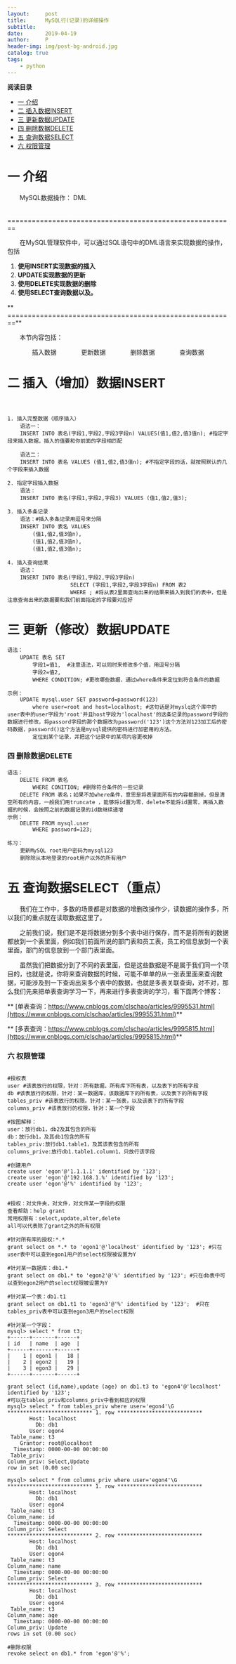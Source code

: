 ```yaml
---
layout:     post
title:      MySQL行(记录)的详细操作
subtitle:   
date:       2019-04-19
author:     P
header-img: img/post-bg-android.jpg
catalog: true
tags:
    - python
---
```

**阅读目录**

- [一 介绍](#_label1)
- [二 插入数据INSERT](#_label2)
- [三 更新数据UPDATE](#_label3)
- [四 删除数据DELETE](#_label4)
- [五 查询数据SELECT](#_label5)
- [六 权限管理](#_label6)

# 一 介绍

　　MySQL数据操作： DML

　　========================================================

　　在MySQL管理软件中，可以通过SQL语句中的DML语言来实现数据的操作，包括

1. **使用INSERT实现数据的插入**
1. **UPDATE实现数据的更新**
1. **使用DELETE实现数据的删除**
1. **使用SELECT查询数据以及。**

**　　========================================================**

　　本节内容包括：

　　　　插入数据　　　　更新数据　　　　删除数据　　　　查询数据

# 二 插入（增加）数据INSERT

　　　　

```
1. 插入完整数据（顺序插入）
    语法一：
    INSERT INTO 表名(字段1,字段2,字段3字段n) VALUES(值1,值2,值3值n); #指定字段来插入数据，插入的值要和你前面的字段相匹配

    语法二：
    INSERT INTO 表名 VALUES (值1,值2,值3值n); #不指定字段的话，就按照默认的几个字段来插入数据

2. 指定字段插入数据
    语法：
    INSERT INTO 表名(字段1,字段2,字段3) VALUES (值1,值2,值3);

3. 插入多条记录
    语法：#插入多条记录用逗号来分隔
    INSERT INTO 表名 VALUES
        (值1,值2,值3值n),
        (值1,值2,值3值n),
        (值1,值2,值3值n);
        
4. 插入查询结果
    语法：
    INSERT INTO 表名(字段1,字段2,字段3字段n) 
                    SELECT (字段1,字段2,字段3字段n) FROM 表2
                    WHERE ; #将从表2里面查询出来的结果来插入到我们的表中，但是注意查询出来的数据要和我们前面指定的字段要对应好
```

# 三 更新（修改）数据UPDATE

```
语法：
    UPDATE 表名 SET 
        字段1=值1,  #注意语法，可以同时来修改多个值，用逗号分隔
        字段2=值2,
        WHERE CONDITION; #更改哪些数据，通过where条件来定位到符合条件的数据

示例：
    UPDATE mysql.user SET password=password(123) 
        where user=root and host=localhost; #这句话是对myslq这个库中的user表中的user字段为'root'并且host字段为'localhost'的这条记录的password字段的数据进行修改，将passord字段的那个数据改为password('123')这个方法对123加工后的密码数据，password()这个方法是mysql提供的密码进行加密用的方法。
        定位到某个记录，并把这个记录中的某项内容更改掉
```

### 四 删除数据DELETE

```
语法：
    DELETE FROM 表名 
        WHERE CONITION; #删除符合条件的一些记录
    DELETE FROM 表名；如果不加where条件，意思是将表里面所有的内容都删掉，但是清空所有的内容，一般我们用truncate ，能够将id置为零，delete不能将id置零，再插入数据的时候，会按照之前的数据记录的id数继续递增
示例：
    DELETE FROM mysql.user 
        WHERE password=123;

练习：
    更新MySQL root用户密码为mysql123
    删除除从本地登录的root用户以外的所有用户
```

# 五 查询数据SELECT（重点）

　　我们在工作中，多数的场景都是对数据的增删改操作少，读数据的操作多，所以我们的重点就在读取数据这里了。

　　之前我们说，我们是不是将数据分到多个表中进行保存，而不是将所有的数据都放到一个表里面，例如我们前面所说的部门表和员工表，员工的信息放到一个表里面，部门的信息放到一个部门表里面。

　　虽然我们把数据分到了不同的表里面，但是这些数据是不是属于我们同一个项目的，也就是说，你将来查询数据的时候，可能不单单的从一张表里面来查询数据，可能涉及到一下查询出来多个表中的数据，也就是多表关联查询，对不对，那么我们先来把单表查询学习一下，再来进行多表查询的学习，看下面两个博客：

**     [单表查询：https://www.cnblogs.com/clschao/articles/9995531.html](https://www.cnblogs.com/clschao/articles/9995531.html)**

**     [多表查询：https://www.cnblogs.com/clschao/articles/9995815.html](https://www.cnblogs.com/clschao/articles/9995815.html)**

### 六 权限管理

<img src="https://images2018.cnblogs.com/blog/1036857/201711/1036857-20171124164857437-1802110131.png" alt="" />

```
#授权表
user #该表放行的权限，针对：所有数据，所有库下所有表，以及表下的所有字段
db #该表放行的权限，针对：某一数据库，该数据库下的所有表，以及表下的所有字段
tables_priv #该表放行的权限。针对：某一张表，以及该表下的所有字段
columns_priv #该表放行的权限，针对：某一个字段

#按图解释：
user：放行db1，db2及其包含的所有
db：放行db1，及其db1包含的所有
tables_priv:放行db1.table1，及其该表包含的所有
columns_prive:放行db1.table1.column1，只放行该字段
```

```
#创建用户
create user 'egon'@'1.1.1.1' identified by '123';
create user 'egon'@'192.168.1.%' identified by '123';
create user 'egon'@'%' identified by '123';


#授权：对文件夹，对文件，对文件某一字段的权限
查看帮助：help grant
常用权限有：select,update,alter,delete
all可以代表除了grant之外的所有权限

#针对所有库的授权:*.*
grant select on *.* to 'egon1'@'localhost' identified by '123'; #只在user表中可以查到egon1用户的select权限被设置为Y

#针对某一数据库：db1.*
grant select on db1.* to 'egon2'@'%' identified by '123'; #只在db表中可以查到egon2用户的select权限被设置为Y

#针对某一个表：db1.t1
grant select on db1.t1 to 'egon3'@'%' identified by '123';  #只在tables_priv表中可以查到egon3用户的select权限

#针对某一个字段：
mysql> select * from t3;
+------+-------+------+
| id   | name  | age  |
+------+-------+------+
|    1 | egon1 |   18 |
|    2 | egon2 |   19 |
|    3 | egon3 |   29 |
+------+-------+------+

grant select (id,name),update (age) on db1.t3 to 'egon4'@'localhost' identified by '123'; 
#可以在tables_priv和columns_priv中看到相应的权限
mysql> select * from tables_priv where user='egon4'\G
*************************** 1. row ***************************
       Host: localhost
         Db: db1
       User: egon4
 Table_name: t3
    Grantor: root@localhost
  Timestamp: 0000-00-00 00:00:00
 Table_priv:
Column_priv: Select,Update
row in set (0.00 sec)

mysql> select * from columns_priv where user='egon4'\G
*************************** 1. row ***************************
       Host: localhost
         Db: db1
       User: egon4
 Table_name: t3
Column_name: id
  Timestamp: 0000-00-00 00:00:00
Column_priv: Select
*************************** 2. row ***************************
       Host: localhost
         Db: db1
       User: egon4
 Table_name: t3
Column_name: name
  Timestamp: 0000-00-00 00:00:00
Column_priv: Select
*************************** 3. row ***************************
       Host: localhost
         Db: db1
       User: egon4
 Table_name: t3
Column_name: age
  Timestamp: 0000-00-00 00:00:00
Column_priv: Update
rows in set (0.00 sec)

#删除权限
revoke select on db1.* from 'egon'@'%';
```
